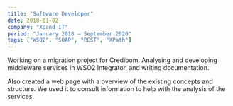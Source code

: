 ```yaml
---
title: "Software Developer"
date: 2018-01-02
company: "Xpand IT"
period: "January 2018 – September 2020"
tags: ["WSO2", "SOAP", "REST", "XPath"]
---
```


Working on a migration project for Credibom. Analysing and developing middleware services in WSO2 Integrator, and writing documentation.

Also created a web page with a overview of the existing concepts and structure. We used it to consult information to help with the analysis of the services.

